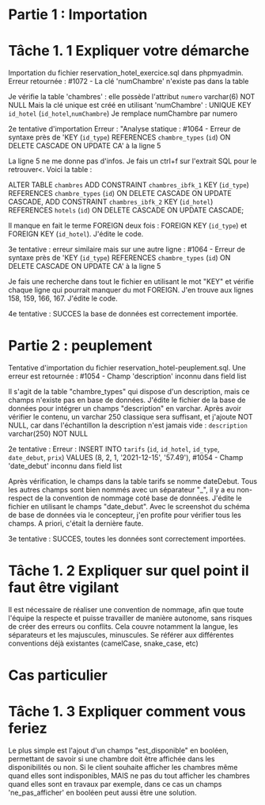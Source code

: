 # Partie 1 : Importation

# Tâche 1. 1 Expliquer votre démarche

Importation du fichier reservation_hotel_exercice.sql dans phpmyadmin.
Erreur retournée : #1072 - La clé 'numChambre' n'existe pas dans la table

Je vérifie la table 'chambres' : elle possède l'attribut `numero` varchar(6) NOT NULL
Mais la clé unique est créé en utilisant 'numChambre' : UNIQUE KEY `id_hotel` (`id_hotel`,`numChambre`)
Je remplace numChambre par numero

2e tentative d'importation
Erreur :
"Analyse statique :
#1064 - Erreur de syntaxe près de 'KEY (`id_type`) REFERENCES `chambre_types` (`id`) ON DELETE CASCADE ON UPDATE CA' à la ligne 5

La ligne 5 ne me donne pas d'infos. Je fais un ctrl+f sur l'extrait SQL pour le retrouver<. Voici la table :

ALTER TABLE `chambres`
ADD CONSTRAINT `chambres_ibfk_1` KEY (`id_type`) REFERENCES `chambre_types` (`id`) ON DELETE CASCADE ON UPDATE CASCADE,
ADD CONSTRAINT `chambres_ibfk_2` KEY (`id_hotel`) REFERENCES `hotels` (`id`) ON DELETE CASCADE ON UPDATE CASCADE;

Il manque en fait le terme FOREIGN deux fois : FOREIGN KEY (`id_type`) et FOREIGN KEY (`id_hotel`). J'édite le code.

3e tentative : erreur similaire mais sur une autre ligne :
#1064 - Erreur de syntaxe près de 'KEY (`id_type`) REFERENCES `chambre_types` (`id`) ON DELETE CASCADE ON UPDATE CA' à la ligne 5

Je fais une recherche dans tout le fichier en utilisant le mot "KEY" et vérifie chaque ligne qui pourrait manquer du mot FOREIGN.
J'en trouve aux lignes 158, 159, 166, 167. J'édite le code.

4e tentative : SUCCES la base de données est correctement importée.

# Partie 2 : peuplement

Tentative d'importation du fichier reservation_hotel-peuplement.sql.
Une erreur est retournée :
#1054 - Champ 'description' inconnu dans field list

Il s'agit de la table "chambre_types" qui dispose d'un description, mais ce champs n'existe pas en base de données. J'édite le fichier de la base de données pour intégrer un champs "description" en varchar. Après avoir vérifier le contenu, un varchar 250 classique sera suffisant, et j'ajoute NOT NULL, car dans l'échantillon la description n'est jamais vide :
`description` varchar(250) NOT NULL

2e tentative :
Erreur :
INSERT INTO `tarifs` (`id`, `id_hotel`, `id_type`, `date_debut`, `prix`) VALUES
(8, 2, 1, '2021-12-15', '57.49'),
#1054 - Champ 'date_debut' inconnu dans field list

Après vérification, le champs dans la table tarifs se nomme dateDebut. Tous les autres champs sont bien nommés avec un séparateur "_", il y a eu non-respect de la convention de nommage coté base de données. J'édite le fichier en utilisant le champs "date_debut".
Avec le screenshot du schéma de base de données via le concepteur, j'en profite pour vérifier tous les champs. A priori, c'était la dernière faute.

3e tentative : SUCCES, toutes les données sont correctement importées.

# Tâche 1. 2 Expliquer sur quel point il faut être vigilant

Il est nécessaire de réaliser une convention de nommage, afin que toute l'équipe la respecte et puisse travailler de manière autonome, sans risques de créer des erreurs ou conflits. Cela couvre notamment la langue, les séparateurs et les majuscules, minuscules. Se référer aux différentes conventions déjà existantes (camelCase, snake_case, etc)

# Cas particulier

# Tâche 1. 3 Expliquer comment vous feriez

Le plus simple est l'ajout d'un champs "est_disponible" en booléen, permettant de savoir si une chambre doit être affichée dans les disponibilités ou non.
Si le client souhaite afficher les chambres même quand elles sont indisponibles, MAIS ne pas du tout afficher les chambres quand elles sont en travaux par exemple, dans ce cas un champs 'ne_pas_afficher' en booléen peut aussi être une solution.
